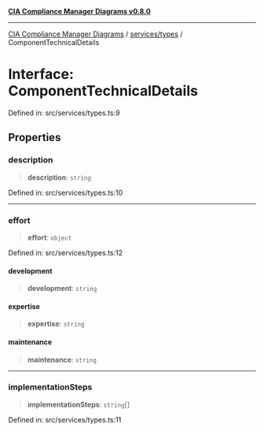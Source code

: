 [**CIA Compliance Manager Diagrams v0.8.0**](../../../README.md)

***

[CIA Compliance Manager Diagrams](../../../modules.md) / [services/types](../README.md) / ComponentTechnicalDetails

# Interface: ComponentTechnicalDetails

Defined in: src/services/types.ts:9

## Properties

### description

> **description**: `string`

Defined in: src/services/types.ts:10

***

### effort

> **effort**: `object`

Defined in: src/services/types.ts:12

#### development

> **development**: `string`

#### expertise

> **expertise**: `string`

#### maintenance

> **maintenance**: `string`

***

### implementationSteps

> **implementationSteps**: `string`[]

Defined in: src/services/types.ts:11
